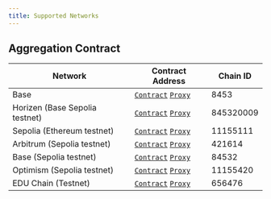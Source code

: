 ```yaml
---
title: Supported Networks
---
```


## Aggregation Contract

| Network                                                     | Contract Address                                                                                                                                                                                                             | Chain ID                                                     
| ----------------------------------------------------------- | ---------------------------------------------------------------------------------------------------------------------------------------------------------------------------------------------------------------- |  ----------------------------------------------------------- 
| Base | [`Contract`](https://basescan.org/address/0x5596aE76a636483361C9e777C03091BAEDcEa1C6) [`Proxy`](https://basescan.org/address/0xCb47A3C3B9Eb2E549a3F2EA4729De28CafbB2b69)                         | 8453 |
| Horizen (Base Sepolia testnet) | [`Contract`](https://horizen-explorer-testnet.appchain.base.org/address/0x63392890fF8cAAaE4Ea4747a74593f57Fdd6fe8F) [`Proxy`](https://horizen-explorer-testnet.appchain.base.org/address/0x201B6ba8EA862d83AAA03CFbaC962890c7a4d195)                         | 845320009 |
| Sepolia (Ethereum testnet) | [`Contract`](https://sepolia.etherscan.io/address/0x5a3c35CCC5c05fDeFe5Ecafc15F4B1aC8eF71481) [`Proxy`](https://sepolia.etherscan.io/address/0xEA0A0f1EfB1088F4ff0Def03741Cb2C64F89361E)                         | 11155111 |
| Arbitrum (Sepolia testnet) | [`Contract`](https://sepolia.arbiscan.io/address/0x8fDFE115948b54e77134Ff3841a626FAd4E6A661) [`Proxy`](https://sepolia.arbiscan.io/address/0xd007494945580eEb25522c8e0b2fa798B3F0FDE2)                           | 421614 |
| Base (Sepolia testnet)     | [`Contract`](https://sepolia.basescan.org/address/0x312468EbF274F1f584d93d0CCA8458cC91460FC0) [`Proxy`](https://sepolia.basescan.org/address/0x0807C544D38aE7729f8798388d89Be6502A1e8A8)                         | 84532 |
| Optimism (Sepolia testnet) | [`Contract`](https://sepolia-optimism.etherscan.io/address/0xFbA954966Fa27adec13Ba42F96E9F8ec8308a860) [`Proxy`](https://sepolia-optimism.etherscan.io/address/0xBBa17b0Eb3DdF0631c0Cce00E4245E4A2EE49982)       | 11155420 |
| EDU Chain (Testnet)        | [`Contract`](https://edu-chain-testnet.blockscout.com/address/0x8fDFE115948b54e77134Ff3841a626FAd4E6A661) [`Proxy`](https://edu-chain-testnet.blockscout.com/address/0xd007494945580eEb25522c8e0b2fa798B3F0FDE2) | 656476 |